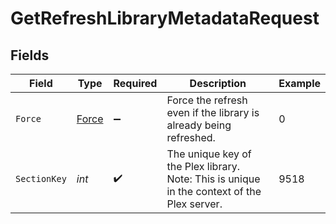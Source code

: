 # GetRefreshLibraryMetadataRequest


## Fields

| Field                                                                                         | Type                                                                                          | Required                                                                                      | Description                                                                                   | Example                                                                                       |
| --------------------------------------------------------------------------------------------- | --------------------------------------------------------------------------------------------- | --------------------------------------------------------------------------------------------- | --------------------------------------------------------------------------------------------- | --------------------------------------------------------------------------------------------- |
| `Force`                                                                                       | [Force](../../Models/Requests/Force.md)                                                       | :heavy_minus_sign:                                                                            | Force the refresh even if the library is already being refreshed.                             | 0                                                                                             |
| `SectionKey`                                                                                  | *int*                                                                                         | :heavy_check_mark:                                                                            | The unique key of the Plex library. <br/>Note: This is unique in the context of the Plex server.<br/> | 9518                                                                                          |